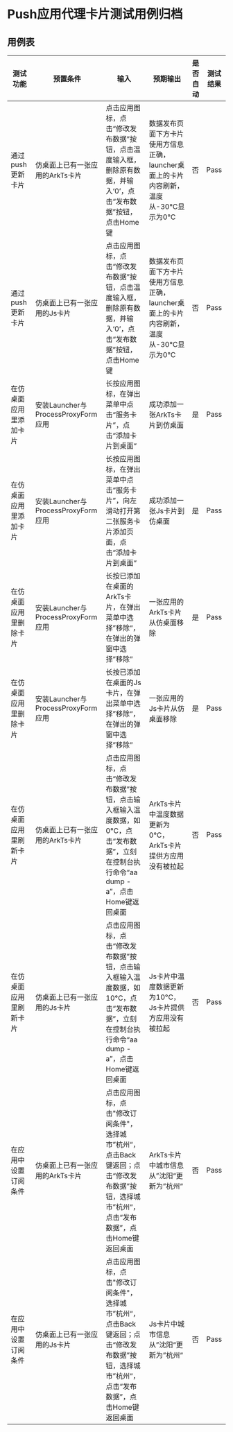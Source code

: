 # Push应用代理卡片测试用例归档

## 用例表

|测试功能|预置条件|输入|预期输出|是否自动|测试结果|
|--------------------------------|--------------------------------|--------------------------------|--------------------------------|--------------------------------|--------------------------------|
|通过push更新卡片| 仿桌面上已有一张应用的ArkTs卡片 | 点击应用图标，点击“修改发布数据”按钮，点击温度输入框，删除原有数据，并输入‘0’，点击“发布数据”按钮，点击Home键 |数据发布页面下方卡片使用方信息正确，launcher桌面上的卡片内容刷新，温度从-30°C显示为0°C|否|Pass|
|通过push更新卡片| 仿桌面上已有一张应用的Js卡片 | 点击应用图标，点击“修改发布数据”按钮，点击温度输入框，删除原有数据，并输入‘0’，点击“发布数据”按钮，点击Home键 |数据发布页面下方卡片使用方信息正确，launcher桌面上的卡片内容刷新，温度从-30°C显示为0°C|否|Pass|
|在仿桌面应用里添加卡片| 安装Launcher与ProcessProxyForm应用 | 长按应用图标，在弹出菜单中点击“服务卡片”，点击“添加卡片到桌面“ | 成功添加一张ArkTs卡片到仿桌面 |是|Pass|
|在仿桌面应用里添加卡片| 安装Launcher与ProcessProxyForm应用 | 长按应用图标，在弹出菜单中点击“服务卡片”，向左滑动打开第二张服务卡片添加页面，点击“添加卡片到桌面“ | 成功添加一张Js卡片到仿桌面 |是|Pass|
|在仿桌面应用里删除卡片| 安装Launcher与ProcessProxyForm应用 | 长按已添加在桌面的ArkTs卡片，在弹出菜单中选择”移除“，在弹出的弹窗中选择”移除” | 一张应用的ArkTs卡片从仿桌面移除 |是|Pass|
|在仿桌面应用里删除卡片| 安装Launcher与ProcessProxyForm应用 | 长按已添加在桌面的Js卡片，在弹出菜单中选择”移除“，在弹出的弹窗中选择”移除” | 一张应用的Js卡片从仿桌面移除 |是|Pass|
|在仿桌面应用里刷新卡片 | 仿桌面上已有一张应用的ArkTs卡片 | 点击应用图标，点击“修改发布数据”按钮，点击输入框输入温度数据，如0°C，点击“发布数据”，立刻在控制台执行命令“aa dump -a”，点击Home键返回桌面 | ArkTs卡片中温度数据更新为0°C，ArkTs卡片提供方应用没有被拉起 |否|Pass|
|在仿桌面应用里刷新卡片 | 仿桌面上已有一张应用的Js卡片 | 点击应用图标，点击“修改发布数据”按钮，点击输入框输入温度数据，如10°C，点击“发布数据”，立刻在控制台执行命令“aa dump -a”，点击Home键返回桌面 | Js卡片中温度数据更新为10°C，Js卡片提供方应用没有被拉起 |否|Pass|
|在应用中设置订阅条件 | 仿桌面上已有一张应用的ArkTs卡片 | 点击应用图标，点击"修改订阅条件"，选择城市”杭州“，点击Back键返回；点击“修改发布数据”按钮，选择城市”杭州“，点击“发布数据”，点击Home键返回桌面 | ArkTs卡片中城市信息从”沈阳“更新为”杭州“ |否|Pass|
|在应用中设置订阅条件 | 仿桌面上已有一张应用的Js卡片 | 点击应用图标，点击"修改订阅条件"，选择城市”杭州“，点击Back键返回；点击“修改发布数据”按钮，选择城市”杭州“，点击“发布数据”，点击Home键返回桌面 | Js卡片中城市信息从”沈阳“更新为”杭州“ |否|Pass|